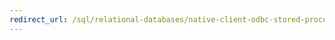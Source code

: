 ```yaml
---
redirect_url: /sql/relational-databases/native-client-odbc-stored-procedures/running-stored-procedures?toc=%2fsql%2frelational-databases%2fnative-client-odbc-stored-procedures%2ftoc.json
---
```

